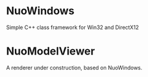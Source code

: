 # NuoWindows

Simple C++ class framework for Win32 and DirectX12

# NuoModelViewer

A renderer under construction, based on NuoWindows.
